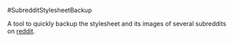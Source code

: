 #SubredditStylesheetBackup

A tool to quickly backup the stylesheet and its images of several subreddits on [reddit](https://reddit.com).